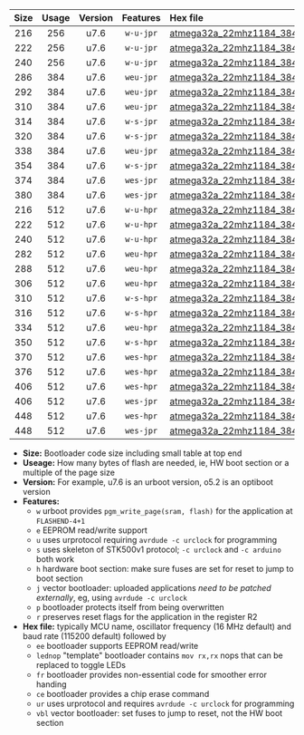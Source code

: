 |Size|Usage|Version|Features|Hex file|
|:-:|:-:|:-:|:-:|:--|
|216|256|u7.6|`w-u-jpr`|[atmega32a_22mhz1184_38400bps_ur_vbl.hex](https://raw.githubusercontent.com/stefanrueger/urboot/main//atmega32a_22mhz1184_38400bps_ur_vbl.hex)|
|222|256|u7.6|`w-u-jpr`|[atmega32a_22mhz1184_38400bps_lednop_ur_vbl.hex](https://raw.githubusercontent.com/stefanrueger/urboot/main//atmega32a_22mhz1184_38400bps_lednop_ur_vbl.hex)|
|240|256|u7.6|`w-u-jpr`|[atmega32a_22mhz1184_38400bps_lednop_fr_ur_vbl.hex](https://raw.githubusercontent.com/stefanrueger/urboot/main//atmega32a_22mhz1184_38400bps_lednop_fr_ur_vbl.hex)|
|286|384|u7.6|`weu-jpr`|[atmega32a_22mhz1184_38400bps_ee_ur_vbl.hex](https://raw.githubusercontent.com/stefanrueger/urboot/main//atmega32a_22mhz1184_38400bps_ee_ur_vbl.hex)|
|292|384|u7.6|`weu-jpr`|[atmega32a_22mhz1184_38400bps_ee_lednop_ur_vbl.hex](https://raw.githubusercontent.com/stefanrueger/urboot/main//atmega32a_22mhz1184_38400bps_ee_lednop_ur_vbl.hex)|
|310|384|u7.6|`weu-jpr`|[atmega32a_22mhz1184_38400bps_ee_lednop_fr_ur_vbl.hex](https://raw.githubusercontent.com/stefanrueger/urboot/main//atmega32a_22mhz1184_38400bps_ee_lednop_fr_ur_vbl.hex)|
|314|384|u7.6|`w-s-jpr`|[atmega32a_22mhz1184_38400bps_vbl.hex](https://raw.githubusercontent.com/stefanrueger/urboot/main//atmega32a_22mhz1184_38400bps_vbl.hex)|
|320|384|u7.6|`w-s-jpr`|[atmega32a_22mhz1184_38400bps_lednop_vbl.hex](https://raw.githubusercontent.com/stefanrueger/urboot/main//atmega32a_22mhz1184_38400bps_lednop_vbl.hex)|
|338|384|u7.6|`weu-jpr`|[atmega32a_22mhz1184_38400bps_ee_lednop_fr_ce_ur_vbl.hex](https://raw.githubusercontent.com/stefanrueger/urboot/main//atmega32a_22mhz1184_38400bps_ee_lednop_fr_ce_ur_vbl.hex)|
|354|384|u7.6|`w-s-jpr`|[atmega32a_22mhz1184_38400bps_lednop_fr_vbl.hex](https://raw.githubusercontent.com/stefanrueger/urboot/main//atmega32a_22mhz1184_38400bps_lednop_fr_vbl.hex)|
|374|384|u7.6|`wes-jpr`|[atmega32a_22mhz1184_38400bps_ee_vbl.hex](https://raw.githubusercontent.com/stefanrueger/urboot/main//atmega32a_22mhz1184_38400bps_ee_vbl.hex)|
|380|384|u7.6|`wes-jpr`|[atmega32a_22mhz1184_38400bps_ee_lednop_vbl.hex](https://raw.githubusercontent.com/stefanrueger/urboot/main//atmega32a_22mhz1184_38400bps_ee_lednop_vbl.hex)|
|216|512|u7.6|`w-u-hpr`|[atmega32a_22mhz1184_38400bps_ur.hex](https://raw.githubusercontent.com/stefanrueger/urboot/main//atmega32a_22mhz1184_38400bps_ur.hex)|
|222|512|u7.6|`w-u-hpr`|[atmega32a_22mhz1184_38400bps_lednop_ur.hex](https://raw.githubusercontent.com/stefanrueger/urboot/main//atmega32a_22mhz1184_38400bps_lednop_ur.hex)|
|240|512|u7.6|`w-u-hpr`|[atmega32a_22mhz1184_38400bps_lednop_fr_ur.hex](https://raw.githubusercontent.com/stefanrueger/urboot/main//atmega32a_22mhz1184_38400bps_lednop_fr_ur.hex)|
|282|512|u7.6|`weu-hpr`|[atmega32a_22mhz1184_38400bps_ee_ur.hex](https://raw.githubusercontent.com/stefanrueger/urboot/main//atmega32a_22mhz1184_38400bps_ee_ur.hex)|
|288|512|u7.6|`weu-hpr`|[atmega32a_22mhz1184_38400bps_ee_lednop_ur.hex](https://raw.githubusercontent.com/stefanrueger/urboot/main//atmega32a_22mhz1184_38400bps_ee_lednop_ur.hex)|
|306|512|u7.6|`weu-hpr`|[atmega32a_22mhz1184_38400bps_ee_lednop_fr_ur.hex](https://raw.githubusercontent.com/stefanrueger/urboot/main//atmega32a_22mhz1184_38400bps_ee_lednop_fr_ur.hex)|
|310|512|u7.6|`w-s-hpr`|[atmega32a_22mhz1184_38400bps.hex](https://raw.githubusercontent.com/stefanrueger/urboot/main//atmega32a_22mhz1184_38400bps.hex)|
|316|512|u7.6|`w-s-hpr`|[atmega32a_22mhz1184_38400bps_lednop.hex](https://raw.githubusercontent.com/stefanrueger/urboot/main//atmega32a_22mhz1184_38400bps_lednop.hex)|
|334|512|u7.6|`weu-hpr`|[atmega32a_22mhz1184_38400bps_ee_lednop_fr_ce_ur.hex](https://raw.githubusercontent.com/stefanrueger/urboot/main//atmega32a_22mhz1184_38400bps_ee_lednop_fr_ce_ur.hex)|
|350|512|u7.6|`w-s-hpr`|[atmega32a_22mhz1184_38400bps_lednop_fr.hex](https://raw.githubusercontent.com/stefanrueger/urboot/main//atmega32a_22mhz1184_38400bps_lednop_fr.hex)|
|370|512|u7.6|`wes-hpr`|[atmega32a_22mhz1184_38400bps_ee.hex](https://raw.githubusercontent.com/stefanrueger/urboot/main//atmega32a_22mhz1184_38400bps_ee.hex)|
|376|512|u7.6|`wes-hpr`|[atmega32a_22mhz1184_38400bps_ee_lednop.hex](https://raw.githubusercontent.com/stefanrueger/urboot/main//atmega32a_22mhz1184_38400bps_ee_lednop.hex)|
|406|512|u7.6|`wes-hpr`|[atmega32a_22mhz1184_38400bps_ee_lednop_fr.hex](https://raw.githubusercontent.com/stefanrueger/urboot/main//atmega32a_22mhz1184_38400bps_ee_lednop_fr.hex)|
|406|512|u7.6|`wes-jpr`|[atmega32a_22mhz1184_38400bps_ee_lednop_fr_vbl.hex](https://raw.githubusercontent.com/stefanrueger/urboot/main//atmega32a_22mhz1184_38400bps_ee_lednop_fr_vbl.hex)|
|448|512|u7.6|`wes-hpr`|[atmega32a_22mhz1184_38400bps_ee_lednop_fr_ce.hex](https://raw.githubusercontent.com/stefanrueger/urboot/main//atmega32a_22mhz1184_38400bps_ee_lednop_fr_ce.hex)|
|448|512|u7.6|`wes-jpr`|[atmega32a_22mhz1184_38400bps_ee_lednop_fr_ce_vbl.hex](https://raw.githubusercontent.com/stefanrueger/urboot/main//atmega32a_22mhz1184_38400bps_ee_lednop_fr_ce_vbl.hex)|

- **Size:** Bootloader code size including small table at top end
- **Useage:** How many bytes of flash are needed, ie, HW boot section or a multiple of the page size
- **Version:** For example, u7.6 is an urboot version, o5.2 is an optiboot version
- **Features:**
  + `w` urboot provides `pgm_write_page(sram, flash)` for the application at `FLASHEND-4+1`
  + `e` EEPROM read/write support
  + `u` uses urprotocol requiring `avrdude -c urclock` for programming
  + `s` uses skeleton of STK500v1 protocol; `-c urclock` and `-c arduino` both work
  + `h` hardware boot section: make sure fuses are set for reset to jump to boot section
  + `j` vector bootloader: uploaded applications *need to be patched externally*, eg, using `avrdude -c urclock`
  + `p` bootloader protects itself from being overwritten
  + `r` preserves reset flags for the application in the register R2
- **Hex file:** typically MCU name, oscillator frequency (16 MHz default) and baud rate (115200 default) followed by
  + `ee` bootloader supports EEPROM read/write
  + `lednop` "template" bootloader contains `mov rx,rx` nops that can be replaced to toggle LEDs
  + `fr` bootloader provides non-essential code for smoother error handing
  + `ce` bootloader provides a chip erase command
  + `ur` uses urprotocol and requires `avrdude -c urclock` for programming
  + `vbl` vector bootloader: set fuses to jump to reset, not the HW boot section
